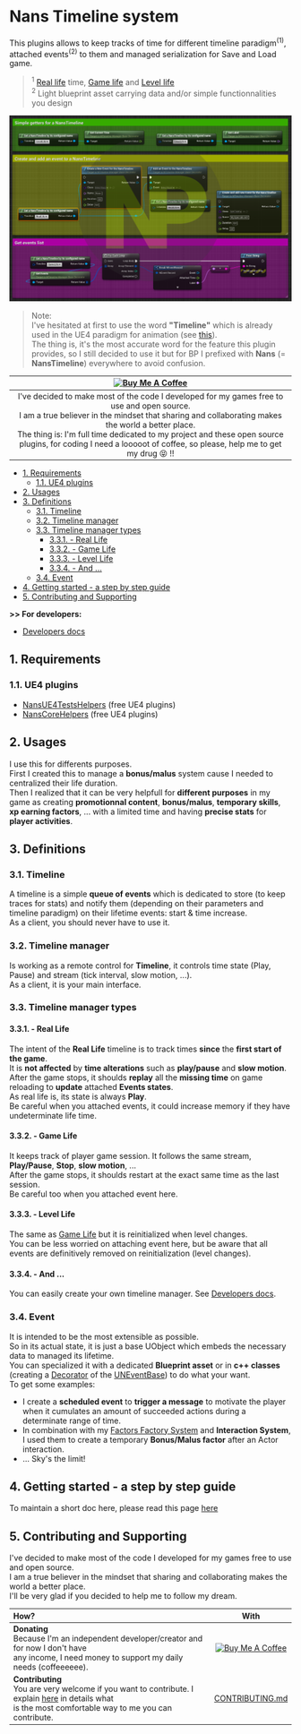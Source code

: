 # Nans Timeline system
<a id="markdown-nans-timeline-system" name="nans-timeline-system"></a>


This plugins allows to keep tracks of time for different timeline paradigm<sup>(1)</sup>, attached events<sup>(2)</sup> to them and managed serialization for Save and Load game.

> <sup>1</sup> [Real life](#331---real-life) time, [Game life](#332---game-life) and [Level life](#333---level-life)  
> <sup>2</sup> Light blueprint asset carrying data and/or simple functionnalities you design

![Nans Timeline System](./Docs/img/intro.png)

> Note:  
> I've hesitated at first to use the word **"Timeline"** which is already used in the UE4 paradigm for animation (see [this](https://docs.unrealengine.com/en-US/Engine/Blueprints/UserGuide/Timelines/index.html)).  
> The thing is, it's the most accurate word for the feature this plugin provides, 
> so I still decided to use it but for BP I prefixed with **Nans** (= **NansTimeline**) everywhere to avoid confusion.

|                                                                                                       <a href="https://www.buymeacoffee.com/NansUE4" target="_blank"><img src="https://cdn.buymeacoffee.com/buttons/default-green.png" alt="Buy Me A Coffee" height="51" width="217"></a>                                                                                                       |
| :---------------------------------------------------------------------------------------------------------------------------------------------------------------------------------------------------------------------------------------------------------------------------------------------------------------------------------------------------------------------------------------------: |
| I've decided to make most of the code I developed for my games free to use and open source.<br> I am a true believer in the mindset that sharing and collaborating makes the world a better place.<br> The thing is: I'm full time dedicated to my project and these open source plugins, for coding I need a looooot of coffee, so please, help me to get my drug :stuck_out_tongue_closed_eyes: !! |

<!-- TOC -->

- [1. Requirements](#1-requirements)
    - [1.1. UE4 plugins](#11-ue4-plugins)
- [2. Usages](#2-usages)
- [3. Definitions](#3-definitions)
    - [3.1. Timeline](#31-timeline)
    - [3.2. Timeline manager](#32-timeline-manager)
    - [3.3. Timeline manager types](#33-timeline-manager-types)
        - [3.3.1. - Real Life](#331---real-life)
        - [3.3.2. - Game Life](#332---game-life)
        - [3.3.3. - Level Life](#333---level-life)
        - [3.3.4. - And ...](#334---and-)
    - [3.4. Event](#34-event)
- [4. Getting started - a step by step guide](#4-getting-started---a-step-by-step-guide)
- [5. Contributing and Supporting](#5-contributing-and-supporting)

<!-- /TOC -->

**>> For developers:**

*   [Developers docs](./Docs/Developers.md)

## 1. Requirements
<a id="markdown-requirements" name="requirements"></a>


### 1.1. UE4 plugins
<a id="markdown-ue4-plugins" name="ue4-plugins"></a>


*   [NansUE4TestsHelpers](https://github.com/NansPellicari/UE4-TestsHelpers) (free UE4 plugins)
*   [NansCoreHelpers](https://github.com/NansPellicari/UE4-CoreHelpers) (free UE4 plugins)

## 2. Usages
<a id="markdown-usages" name="usages"></a>


I use this for differents purposes.  
First I created this to manage a **bonus/malus** system cause I needed to centralized their life duration.  
Then I realized that it can be very helpfull for **different purposes** in my game as creating **promotionnal content**, **bonus/malus**, **temporary skills**, **xp earning factors**, ... with a limited time and having **precise stats** for **player activities**.

## 3. Definitions
<a id="markdown-definitions" name="definitions"></a>


### 3.1. Timeline
<a id="markdown-timeline" name="timeline"></a>


A timeline is a simple **queue of events** which is dedicated to store (to keep traces for stats) and notify them (depending on their parameters and timeline paradigm) on their lifetime events: start & time increase.  
As a client, you should never have to use it.

### 3.2. Timeline manager
<a id="markdown-timeline-manager" name="timeline-manager"></a>


Is working as a remote control for **Timeline**, it controls time state (Play, Pause) and stream (tick interval, slow motion, ...).  
As a client, it is your main interface.

### 3.3. Timeline manager types
<a id="markdown-timeline-manager-types" name="timeline-manager-types"></a>


#### 3.3.1. - Real Life
<a id="markdown---real-life" name="--real-life"></a>


The intent of the **Real Life** timeline is to track times **since** the **first start of the game**.  
It is **not affected** by **time alterations** such as **play/pause** and **slow motion**.  
After the game stops, it shoulds **replay** all the **missing time** on game reloading to **update** attached **Events states**.  
As real life is, its state is always **Play**.  
Be careful when you attached events, it could increase memory if they have undeterminate life time.

#### 3.3.2. - Game Life
<a id="markdown---game-life" name="--game-life"></a>


It keeps track of player game session. It follows the same stream, **Play/Pause**, **Stop**, **slow motion**, ...  
After the game stops, it shoulds restart at the exact same time as the last session.  
Be careful too when you attached event here.

#### 3.3.3. - Level Life
<a id="markdown---level-life" name="--level-life"></a>


The same as [Game Life](#2--game-life) but it is reinitialized when level changes.  
You can be less worried on attaching event here, but be aware that all events are definitively removed on reinitialization (level changes).

#### 3.3.4. - And ...
<a id="markdown---and-" name="--and-"></a>


You can easily create your own timeline manager. See [Developers docs](./Docs/Developers.md).

### 3.4. Event
<a id="markdown-event" name="event"></a>


It is intended to be the most extensible as possible.  
So in its actual state, it is just a base UObject which embeds the necessary data to managed its lifetime.  
You can specialized it with a dedicated **Blueprint asset** or in **c++ classes** (creating a [Decorator](https://refactoring.guru/design-patterns/decorator) of the [UNEventBase](./Source/NansTimelineSystemUE4/Public/Event/EventBase.h)) to do what your want.  
To get some examples:

*   I create a **scheduled event** to **trigger a message** to motivate the player when it cumulates an amount of succeeded actions during a determinate range of time.
*   In combination with my [Factors Factory System](https://github.com/NansPellicari/UE4-FactorsFactory) and **Interaction System**, I used them to create a temporary **Bonus/Malus factor** after an Actor interaction.
*   ... Sky's the limit!

## 4. Getting started - a step by step guide
<a id="markdown-getting-started---a-step-by-step-guide" name="getting-started---a-step-by-step-guide"></a>


To maintain a short doc here, please read this page [here](./Docs/StepByStep.md)

## 5. Contributing and Supporting
<a id="markdown-contributing-and-supporting" name="contributing-and-supporting"></a>


I've decided to make most of the code I developed for my games free to use and open source.  
I am a true believer in the mindset that sharing and collaborating makes the world a better place.  
I'll be very glad if you decided to help me to follow my dream.

| How?                                                                                                                                                                               |                                                                                         With                                                                                         |
| :--------------------------------------------------------------------------------------------------------------------------------------------------------------------------------- | :----------------------------------------------------------------------------------------------------------------------------------------------------------------------------------: |
| **Donating**<br> Because I'm an independent developer/creator and for now I don't have<br> any income, I need money to support my daily needs (coffeeeeee).                        | <a href="https://www.buymeacoffee.com/NansUE4" target="_blank"><img src="https://cdn.buymeacoffee.com/buttons/default-green.png" alt="Buy Me A Coffee" height="51" width="217" ></a> |
| **Contributing**<br> You are very welcome if you want to contribute. I explain [here](./CONTRIBUTING.md) in details what<br> is the most comfortable way to me you can contribute. |                                                                         [CONTRIBUTING.md](./CONTRIBUTING.md)                                                                         |
